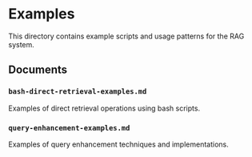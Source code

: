 # Examples

This directory contains example scripts and usage patterns for the RAG system.

## Documents

### `bash-direct-retrieval-examples.md`
Examples of direct retrieval operations using bash scripts.

### `query-enhancement-examples.md`
Examples of query enhancement techniques and implementations.